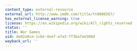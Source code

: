 ```yaml
---
content_type: external-resource
external_url: http://www.imdb.com/title/tt0086567/
has_external_license_warning: true
license: https://en.wikipedia.org/wiki/All_rights_reserved
status: ''
title: War Games
uid: de02a9ce-1cbe-4ea7-a7a3-ff3bafae508d
wayback_url: ''
---
```

